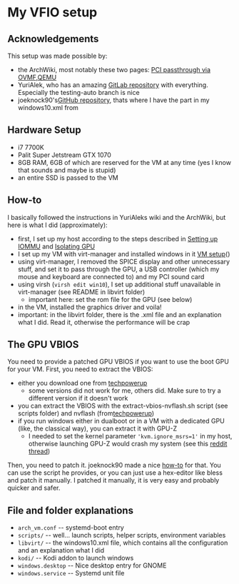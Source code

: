 # My VFIO setup

## Acknowledgements
This setup was made possible by:
- the ArchWiki, most notably these two pages: [PCI passthrough via OVMF](https://wiki.archlinux.org/index.php/PCI_passthrough_via_OVMF "VFIO"),[QEMU](https://wiki.archlinux.org/index.php/QEMU "QEMU") 
- YuriAlek, who has an amazing [GitLab repository](https://gitlab.com/YuriAlek/vfio) with everything. Especially the testing-auto branch is nice
- joeknock90's[GitHub repository](https://github.com/joeknock90/Single-GPU-Passthrough), thats where I have the <rom file.../> part in my windows10.xml from

## Hardware Setup
- i7 7700K
- Palit Super Jetstream GTX 1070
- 8GB RAM, 6GB of which are reserved for the VM at any time (yes I know that sounds and maybe is stupid)
- an entire SSD is passed to the VM

## How-to
I basically followed the instructions in YuriAleks wiki and the ArchWiki, but here is what I did (approximately):
- first, I set up my host according to the steps described in [Setting up IOMMU](https://wiki.archlinux.org/index.php/PCI_passthrough_via_OVMF#Setting_up_IOMMU) and [Isolating GPU](https://wiki.archlinux.org/index.php/PCI_passthrough_via_OVMF#Isolating_the_GPU)
- I set up my VM with virt-manager and installed windows in it [VM setup](https://wiki.archlinux.org/index.php/PCI_passthrough_via_OVMF#Setting_up_an_OVMF-based_guest_VM)()
- using virt-manager, I removed the SPICE display and other unnecessary stuff, and set it to pass through the GPU, a USB controller (which my mouse and keyboard are connected to) and my PCI sound card
- using virsh (`virsh edit win10`), I set up additional stuff unavailable in virt-manager (see README in libvirt folder)
  - important here: set the rom file for the GPU (see below)
- in the VM, installed the graphics driver and voila!
- important: in the libvirt folder, there is the .xml file and an explanation what I did. Read it, otherwise the performance will be crap

## The GPU VBIOS
You need to provide a patched GPU VBIOS if you want to use the boot GPU for your VM.
First, you need to extract the VBIOS:
- either you download one from [techpowerup](https://www.techpowerup.com/vgabios/)
  - some versions did not work for me, others did. Make sure to try a different version if it doesn't work
- you can extract the VBIOS with the extract-vbios-nvflash.sh script (see scripts folder) and nvflash (from[techpowerup](https://www.techpowerup.com/download/nvidia-nvflash/))
- if you run windows either in dualboot or in a VM with a dedicated GPU (like, the classical way), you can extract it with GPU-Z
  - I needed to set the kernel parameter `'kvm.ignore_msrs=1'` in my host, otherwise launching GPU-Z would crash my system (see this [reddit thread](https://www.reddit.com/r/VFIO/comments/ahg1ta/bsod_when_launching_gpuz/))

Then, you need to patch it. joeknock90 made a nice [how-to](https://github.com/joeknock90/Single-GPU-Passthrough#procedure) for that.
You can use the script he provides, or you can just use a hex-editor like bless and patch it manually. I patched it manually, it is very easy and probably quicker and safer.

## File and folder explanations
- `arch_vm.conf` -- systemd-boot entry
- `scripts/` -- well... launch scripts, helper scripts, environment variables
- `libvirt/` -- the windows10.xml file, which contains all the configuration and an explanation what I did
- `kodi/` -- Kodi addon to launch windows
- `windows.desktop` -- Nice desktop entry for GNOME
- `windows.service` -- Systemd unit file
